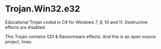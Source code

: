 # Trojan.Win32.e32
Educational Trojan coded in C# for Windows 7, 8, 10 and 11. Destructive effects are disabled.

This Trojan contains GDI & Ransomware effects. And this is an open source project, lmao.

